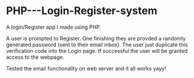 # PHP---Login-Register-system



A login/Register app I made using PHP.


A user is prompted to Register.
One finishing they are provded a randomly generated password (sent to their email inbox).
The user just duplicate this verification code into the Login page.
If successful the user will be granted access to the webpage.


Tested the email functionality on web server and it all works yayy!
